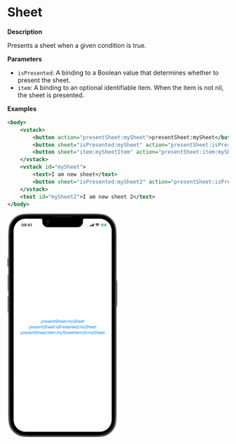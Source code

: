 # Sheet

**Description**

Presents a sheet when a given condition is true.

**Parameters**

- `isPresented`: A binding to a Boolean value that determines whether to present the sheet.
- `item`: A binding to an optional identifiable item. When the item is not nil, the sheet is presented.

**Examples**

```xml
<body>
    <vstack>
        <button action="presentSheet:mySheet">presentSheet:mySheet</button>
        <button sheet="isPresented:mySheet" action="presentSheet:isPresented:mySheet">presentSheet:isPresented:mySheet</button>
        <button sheet="item:mySheetItem" action="presentSheet:item:mySheetItem;id:mySheet">presentSheet:item:mySheetItem;id:mySheet</button>
    </vstack>
    <vstack id="mySheet">
        <text>I am new sheet</text>
        <button sheet="isPresented:mySheet2" action="presentSheet:isPresented:mySheet2">presentSheet:isPresented:mySheet2</button>
    </vstack>
    <text id="mySheet2">I am new sheet 2</text>
</body>
```
<img src="/Screenshots/Modifiers/Controls/sheet_1.png" width="250" alt="Screenshot">

